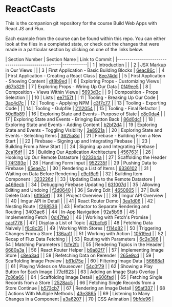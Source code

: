 # ReactCasts

This is the companion git repository for the course Build Web Apps with React JS and Flux.

Each example from the course can be found within this repo.  You can either look at the files
in a completed state, or check out the changes that were made in a particular section
by clicking on one of the links below.

| Section Number | Section Name | Link to Commit |
|---------------------------------------------------|------------|
|	1	|	Introduction                                                                    	|		|
|	2	|	JSX Markup in Our Views                                                         	|		|
|	3	|	First Application - Basic Building Blocks                                       	|	[6eac86c](https://github.com/StephenGrider/ReactCasts/commit/6eac86c)	|
|	4	|	First Application - Creating a React Class                                      	|	[8ee74dd](https://github.com/StephenGrider/ReactCasts/commit/8ee74dd)	|
|	5	|	First Application - Showing Content                                             	|	[df8b9ed](https://github.com/StephenGrider/ReactCasts/commit/df8b9ed)	|
|	6	|	Exploring Props - Customizing Views                                             	|	[d67b329](https://github.com/StephenGrider/ReactCasts/commit/d67b329)	|
|	7	|	Exploring Props - Wiring Up Our Data                                            	|	[0f49ee5](https://github.com/StephenGrider/ReactCasts/commit/0f49ee5)	|
|	8	|	Composition - Views Within Views                                                	|	[5693d3c](https://github.com/StephenGrider/ReactCasts/commit/5693d3c)	|
|	9	|	Composition - Props Selection                                                   	|		|
|	10	|	Lists                                                                           	|	[ee7157f](https://github.com/StephenGrider/ReactCasts/commit/ee7157f)	|
|	11	|	Tooling - Breaking Up Our Code                                                  	|	[3ac4d7c](https://github.com/StephenGrider/ReactCasts/commit/3ac4d7c)	|
|	12	|	Tooling - Applying NPM                                                          	|	[c3f7c77](https://github.com/StephenGrider/ReactCasts/commit/c3f7c77)	|
|	13	|	Tooling - Exporting Code                                                        	|	[](https://github.com/StephenGrider/ReactCasts/commit/)	|
|	14	|	Tooling - Gulpfile                                                              	|	[2112054](https://github.com/StephenGrider/ReactCasts/commit/2112054)	|
|	15	|	Tooling - Final Refactor                                                        	|	[50d6b89](https://github.com/StephenGrider/ReactCasts/commit/50d6b89)	|
|	16	|	Exploring State and Events - Purpose of State                                   	|	[c8c0da4](https://github.com/StephenGrider/ReactCasts/commit/c8c0da4)	|
|	17	|	Exploring State and Events - Bringing Button Back                               	|	[86d0dc1](https://github.com/StephenGrider/ReactCasts/commit/86d0dc1)	|
|	18	|	Exploring State and Events - Adding Content                                     	|	[b2bf2d4](https://github.com/StephenGrider/ReactCasts/commit/b2bf2d4)	|
|	19	|	Exploring State and Events - Toggling Visibility                                	|	[3e8921a](https://github.com/StephenGrider/ReactCasts/commit/3e8921a)	|
|	20	|	Exploring State and Events - Selecting Items                                    	|	[3625a8d](https://github.com/StephenGrider/ReactCasts/commit/3625a8d)	|
|	21	|	Firebase - Building From a New Start                                            	|		|
|	22	|	Firebase - Signing up and Integrating Firebase                                  	|		|
|	23	|	Building From a New Start	|		|
|	24	|	Signing up and Integrating Firebase	|	[2ca16df](https://github.com/StephenGrider/ReactCasts/commit/2ca16df)	|
|	25	|	Building Our Application Architecture	|	[4567631](https://github.com/StephenGrider/ReactCasts/commit/4567631)	|
|	26	|	Hooking Up Our Remote Datastore	|	[0233b4a](https://github.com/StephenGrider/ReactCasts/commit/0233b4a)	|
|	27	|	Scaffolding the Header	|	[74f393e](https://github.com/StephenGrider/ReactCasts/commit/74f393e)	|
|	28	|	Handling Form Input	|	[952235f](https://github.com/StephenGrider/ReactCasts/commit/952235f)	|
|	29	|	Pushing Data to Firebase	|	[65eae7c](https://github.com/StephenGrider/ReactCasts/commit/65eae7c)	|
|	30	|	Rendering a List of Items	|	[6336102](https://github.com/StephenGrider/ReactCasts/commit/6336102)	|
|	31	|	Waiting on Data Before Rendering	|	[c9cf6c9](https://github.com/StephenGrider/ReactCasts/commit/c9cf6c9)	|
|	32	|	Building Item Component	|	[323226d](https://github.com/StephenGrider/ReactCasts/commit/323226d)	|
|	33	|	Updating Data to the Remote Datastore	|	[a466ecb](https://github.com/StephenGrider/ReactCasts/commit/a466ecb)	|
|	34	|	Debugging Firebase Updating	|	[631007d](https://github.com/StephenGrider/ReactCasts/commit/631007d)	|
|	35	|	Allowing Editing and Undoing	|	[f3d0640](https://github.com/StephenGrider/ReactCasts/commit/f3d0640)	|
|	36	|	Saving Edit	|	[4650605](https://github.com/StephenGrider/ReactCasts/commit/4650605)	|
|	37	|	Bulk Delete Data	|	[6ff8591](https://github.com/StephenGrider/ReactCasts/commit/6ff8591)	|
|	38	|	Project Overview	|		|
|	39	|	Imgur API Overview	|		|
|	40	|	Imgur API in Detail	|		|
|	41	|	React Router Demo	|	[3ea1d06](https://github.com/StephenGrider/ReactCasts/commit/3ea1d06)	|
|	42	|	Nesting Route	|	[f268536](https://github.com/StephenGrider/ReactCasts/commit/f268536)	|
|	43	|	Refactor to Separate Rendering and Routing	|	[3403ae6](https://github.com/StephenGrider/ReactCasts/commit/3403ae6)	|
|	44	|	In-App Navigation	|	[92a5b98](https://github.com/StephenGrider/ReactCasts/commit/92a5b98)	|
|	45	|	Implementing Fetch	|	[0d47fe0](https://github.com/StephenGrider/ReactCasts/commit/0d47fe0)	|
|	46	|	Working with Fetch's Promise	|	[cacf778](https://github.com/StephenGrider/ReactCasts/commit/cacf778)	|
|	47	|	Display a List of Topic	|	[42bcfc6](https://github.com/StephenGrider/ReactCasts/commit/42bcfc6)	|
|	48	|	Fetching Data Naively	|	[f6c8c35](https://github.com/StephenGrider/ReactCasts/commit/f6c8c35)	|
|	49	|	Working With Stores	|	[f114d82](https://github.com/StephenGrider/ReactCasts/commit/f114d82)	|
|	50	|	Triggering Changes From a Store	|	[136aa1f](https://github.com/StephenGrider/ReactCasts/commit/136aa1f)	|
|	51	|	Working with Action	|	[10519ed](https://github.com/StephenGrider/ReactCasts/commit/10519ed)	|
|	52	|	Recap of Flux Data Fetching	|		|
|	53	|	Routing with Parameters	|	[6c2e386](https://github.com/StephenGrider/ReactCasts/commit/6c2e386)	|
|	54	|	Matching Parameters	|	[fcfe2fc](https://github.com/StephenGrider/ReactCasts/commit/fcfe2fc)	|
|	55	|	Rendering Topics in the Header	|	[6680a3a](https://github.com/StephenGrider/ReactCasts/commit/6680a3a)	|
|	56	|	React Router Helper	|	[b9a82f7](https://github.com/StephenGrider/ReactCasts/commit/b9a82f7)	|
|	57	|	Implementing Image Store	|	[c8ea3ad](https://github.com/StephenGrider/ReactCasts/commit/c8ea3ad)	|
|	58	|	Refetching Data on Rerender	|	[265e9cd](https://github.com/StephenGrider/ReactCasts/commit/265e9cd)	|
|	59	|	Scaffolding Image Preview	|	[b61d75e](https://github.com/StephenGrider/ReactCasts/commit/b61d75e)	|
|	60	|	Filtering Image Data	|	[56668a1](https://github.com/StephenGrider/ReactCasts/commit/56668a1)	|
|	61	|	Playing Videos on Mouseover	|	[54c0f79](https://github.com/StephenGrider/ReactCasts/commit/54c0f79)	|
|	62	|	Showing a Play Button for Each Image	|	[77ef623](https://github.com/StephenGrider/ReactCasts/commit/77ef623)	|
|	63	|	Adding an Image Stats Overlay	|	[7c86a66](https://github.com/StephenGrider/ReactCasts/commit/7c86a66)	|
|	64	|	Scaffolding Image Detail	|	[e606fad](https://github.com/StephenGrider/ReactCasts/commit/e606fad)	|
|	65	|	Fetching Single Records from a Store	|	[2528ac5](https://github.com/StephenGrider/ReactCasts/commit/2528ac5)	|
|	66	|	Fetching Single Records from a Store Continue	|	[b573cb7](https://github.com/StephenGrider/ReactCasts/commit/b573cb7)	|
|	67	|	Rendering an Image Detail	|	[95af337](https://github.com/StephenGrider/ReactCasts/commit/95af337)	|
|	68	|	Actions With Multiple Methods	|	[43e3865](https://github.com/StephenGrider/ReactCasts/commit/43e3865)	|
|	69	|	Listening to Many Changes in a Component	|	[a3a6207](https://github.com/StephenGrider/ReactCasts/commit/a3a6207)	|
|	70	|	CSS Animation	|	[9bfde96](https://github.com/StephenGrider/ReactCasts/commit/9bfde96)	|
